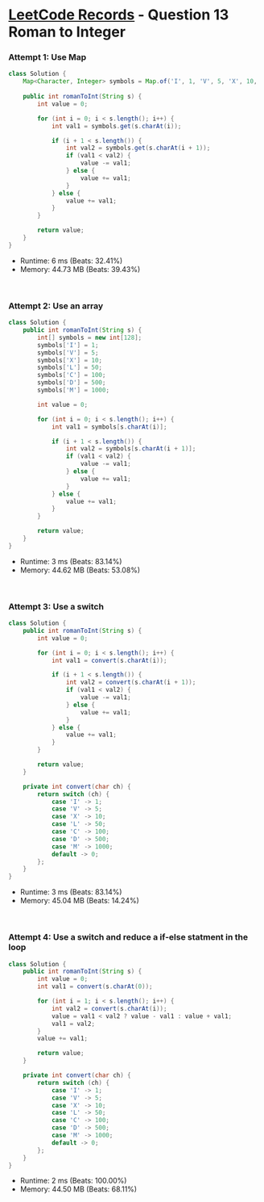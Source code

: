 # [LeetCode Records](../README.md) - Question 13 Roman to Integer

### Attempt 1: Use Map
```java
class Solution {
    Map<Character, Integer> symbols = Map.of('I', 1, 'V', 5, 'X', 10, 'L', 50, 'C', 100, 'D', 500, 'M', 1000);
    
    public int romanToInt(String s) {
        int value = 0;

        for (int i = 0; i < s.length(); i++) {
            int val1 = symbols.get(s.charAt(i));

            if (i + 1 < s.length()) {
                int val2 = symbols.get(s.charAt(i + 1));
                if (val1 < val2) {
                    value -= val1;
                } else {
                    value += val1;
                }
            } else {
                value += val1;
            }
        }

        return value;
    }
}
```
- Runtime: 6 ms (Beats: 32.41%)
- Memory: 44.73 MB (Beats: 39.43%)

<br>

### Attempt 2: Use an array
```java
class Solution {
    public int romanToInt(String s) {
        int[] symbols = new int[128];
        symbols['I'] = 1;
        symbols['V'] = 5;
        symbols['X'] = 10;
        symbols['L'] = 50;
        symbols['C'] = 100;
        symbols['D'] = 500;
        symbols['M'] = 1000;

        int value = 0;

        for (int i = 0; i < s.length(); i++) {
            int val1 = symbols[s.charAt(i)];

            if (i + 1 < s.length()) {
                int val2 = symbols[s.charAt(i + 1)];
                if (val1 < val2) {
                    value -= val1;
                } else {
                    value += val1;
                }
            } else {
                value += val1;
            }
        }

        return value;
    }
}
```
- Runtime: 3 ms (Beats: 83.14%)
- Memory: 44.62 MB (Beats: 53.08%)

<br>

### Attempt 3: Use a switch
```java
class Solution {
    public int romanToInt(String s) {
        int value = 0;

        for (int i = 0; i < s.length(); i++) {
            int val1 = convert(s.charAt(i));

            if (i + 1 < s.length()) {
                int val2 = convert(s.charAt(i + 1));
                if (val1 < val2) {
                    value -= val1;
                } else {
                    value += val1;
                }
            } else {
                value += val1;
            }
        }

        return value;
    }

    private int convert(char ch) {
        return switch (ch) {
            case 'I' -> 1;
            case 'V' -> 5;
            case 'X' -> 10;
            case 'L' -> 50;
            case 'C' -> 100;
            case 'D' -> 500;
            case 'M' -> 1000;
            default -> 0;
        };
    }
}
```
- Runtime: 3 ms (Beats: 83.14%)
- Memory: 45.04 MB (Beats: 14.24%)

<br>

### Attempt 4: Use a switch and reduce a if-else statment in the loop
```java
class Solution {
    public int romanToInt(String s) {
        int value = 0;
        int val1 = convert(s.charAt(0));

        for (int i = 1; i < s.length(); i++) {
            int val2 = convert(s.charAt(i));
            value = val1 < val2 ? value - val1 : value + val1;
            val1 = val2;
        }
        value += val1;

        return value;
    }

    private int convert(char ch) {
        return switch (ch) {
            case 'I' -> 1;
            case 'V' -> 5;
            case 'X' -> 10;
            case 'L' -> 50;
            case 'C' -> 100;
            case 'D' -> 500;
            case 'M' -> 1000;
            default -> 0;
        };
    }
}
```
- Runtime: 2 ms (Beats: 100.00%)
- Memory: 44.50 MB (Beats: 68.11%)

<br>
